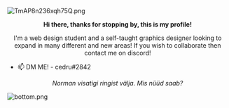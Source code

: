 ![TmAP8n236xqh75Q.png](https://imgur.com/RStl5iL.png)
<!-- You can edit this image in paint and host the image on https://sm.ms/ -->
<p align="center">
  <b><fontsize:15px;>Hi there, thanks for stopping by, this is my profile!</b></fontsize>
</p>
<p align="center">
I'm a web design student and a self-taught graphics designer looking to expand in many different and new areas! If you wish to collaborate then contact me on discord!
</p>

- 📫 DM ME! - cedru#2842



<p align="center">
  <i>Norman visatigi ringist välja. Mis nüüd saab?</i><br/>
</p>

![bottom.png](https://imgur.com/Oi9whDs.png)
